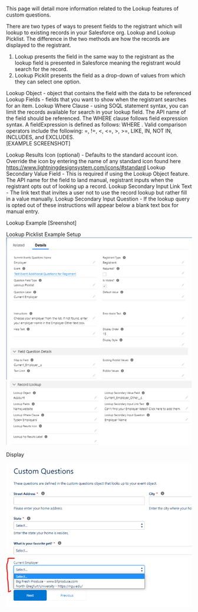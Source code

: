 This page will detail more information related to the Lookup features of custom questions.

There are two types of ways to present fields to the registrant which will lookup to existing records in your Salesforce org.  Lookup and Lookup Picklist.  The difference in the two methods are how the records are displayed to the registrant. 

1. Lookup presents the field in the same way to the registrant as the lookup field is presented in Salesforce meaning the registrant would search for the record. 
2. Lookup Picklit presents the field as a drop-down of values from which they can select one option.


Lookup Object - object that contains the field with the data to be referenced
Lookup Fields - fields that you want to show when the registrant searches for an item.
Lookup Where Clause - using SOQL statement syntax, you can limit the records available for search in your lookup field. The API name of the field should be referenced. The WHERE clause follows field expression syntax. A fieldExpression is defined as follows: WHERE . Valid comparison operators include the following: =, !=, <, <=, >, >=, LIKE, IN, NOT IN, INCLUDES, and EXCLUDES.  
     [EXAMPLE SCREENSHOT]
    
Lookup Results Icon (optional) - Defaults to the standard account icon. Override the icon by entering the name of any standard icon found here https://www.lightningdesignsystem.com/icons/#standard
Lookup Secondary Value Field - This is required if using the Lookup Object feature. The API name for the field to land manual, registrant inputs when the registrant opts out of looking up a record.
Lookup Secondary Input Link Text - The link text that invites a user not to use the record lookup but rather fill in a value manually.
Lookup Secondary Input Question - If the lookup query is opted out of these instructions will appear below a blank text box for manual entry.

Lookup Example
[Sreenshot]

Lookup Picklist Example
Setup
![](images/Lookup_Picklist-Screen1.PNG)
![](images/Lookup_Picklist-Screen2.PNG)

Display

![](images/Lookup_Picklist-Screen3.PNG)

